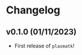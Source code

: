 # Changelog

<!--next-version-placeholder-->

## v0.1.0 (01/11/2023)

- First release of `plasmatk`!